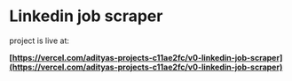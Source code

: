 # Linkedin job scraper

project is live at:

**[https://vercel.com/adityas-projects-c11ae2fc/v0-linkedin-job-scraper](https://vercel.com/adityas-projects-c11ae2fc/v0-linkedin-job-scraper)**

